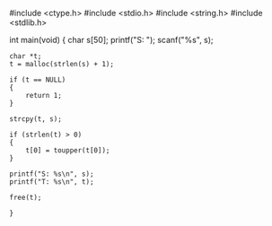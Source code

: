 #include <ctype.h>
#include <stdio.h>
#include <string.h>
#include <stdlib.h>

int main(void)
{
    char s[50];
    printf("S: ");
    scanf("%s", s);

    char *t;
    t = malloc(strlen(s) + 1);

    if (t == NULL)
    {
        return 1;
    }

    strcpy(t, s);

    if (strlen(t) > 0)
    {
        t[0] = toupper(t[0]);
    }

    printf("S: %s\n", s);
    printf("T: %s\n", t);

    free(t);
    
    }
